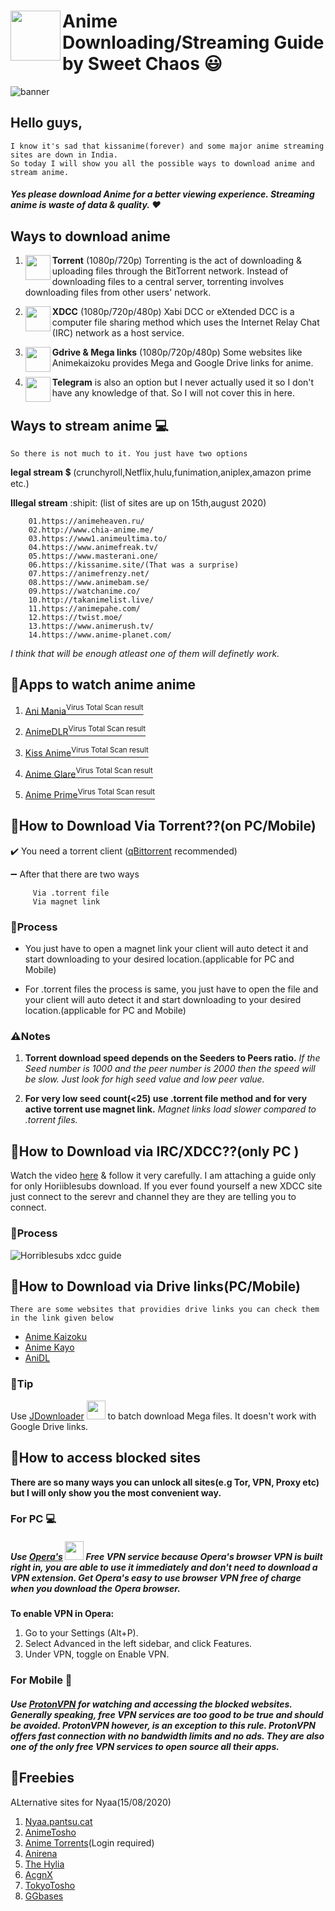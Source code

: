 # <img align="left" width="80" height="80" src="https://f4.bcbits.com/img/a1759932080_10.jpg">Anime Downloading/Streaming Guide by  Sweet Chaos :smiley:

![banner](https://images-wixmp-ed30a86b8c4ca887773594c2.wixmp.com/f/6233922d-753c-4152-9afe-3b82ce990681/d9m6ac2-f309d8c5-d4e0-4a33-b727-ab0275abb0f0.png/v1/fill/w_1023,h_536,strp/erza__lucy__juvia_render_by_stella1994x_d9m6ac2-fullview.png?token=eyJ0eXAiOiJKV1QiLCJhbGciOiJIUzI1NiJ9.eyJzdWIiOiJ1cm46YXBwOiIsImlzcyI6InVybjphcHA6Iiwib2JqIjpbW3siaGVpZ2h0IjoiPD01MzYiLCJwYXRoIjoiXC9mXC82MjMzOTIyZC03NTNjLTQxNTItOWFmZS0zYjgyY2U5OTA2ODFcL2Q5bTZhYzItZjMwOWQ4YzUtZDRlMC00YTMzLWI3MjctYWIwMjc1YWJiMGYwLnBuZyIsIndpZHRoIjoiPD0xMDIzIn1dXSwiYXVkIjpbInVybjpzZXJ2aWNlOmltYWdlLm9wZXJhdGlvbnMiXX0.vasgznvv_AC-I0ZYGrWlfKz3ccHWIuDcwYt41mrQqBs)

## Hello guys, 
    I know it's sad that kissanime(forever) and some major anime streaming sites are down in India.
    So today I will show you all the possible ways to download anime and stream anime.

#####    Yes please download Anime for a better viewing experience. Streaming anime is waste of data & quality. :heart:

## Ways to download anime

1. <img align="left" width="40" height="40" src="https://upload.wikimedia.org/wikipedia/commons/thumb/6/66/New_qBittorrent_Logo.svg/600px-New_qBittorrent_Logo.svg.png"> **Torrent** (1080p/720p) Torrenting is the act of downloading & uploading files through the BitTorrent network. Instead of downloading files to a central server, torrenting involves downloading files from other users' network.

2. <img align="left" width="40" height="40" src="https://upload.wikimedia.org/wikipedia/commons/thumb/4/4e/Hexchat_Logo.svg/64px-Hexchat_Logo.svg.png"> **XDCC** (1080p/720p/480p) Xabi DCC or eXtended DCC is a computer file sharing method which uses the Internet Relay Chat (IRC) network as a host service.

3. <img align="left" width="40" height="40" src="https://upload.wikimedia.org/wikipedia/commons/thumb/d/da/Google_Drive_logo.png/600px-Google_Drive_logo.png"> **Gdrive & Mega links** (1080p/720p/480p) Some websites like Animekaizoku provides Mega and Google Drive links for anime.

4. <img align="left" width="40" height="40" src="https://upload.wikimedia.org/wikipedia/commons/thumb/8/82/Telegram_logo.svg/512px-Telegram_logo.svg.png"> **Telegram** is also an option but I never actually used it so I don't have any knowledge of that. So I will not cover this in here.  


## Ways to stream anime :computer:

	So there is not much to it. You just have two options

__legal stream__ :heavy_dollar_sign: (crunchyroll,Netflix,hulu,funimation,aniplex,amazon prime etc.)

__Illegal stream__ :shipit: (list of sites are up on 15th,august 2020)

		01.https://animeheaven.ru/
		02.http://www.chia-anime.me/
		03.https://www1.animeultima.to/
		04.https://www.animefreak.tv/
		05.https://www.masterani.one/
		06.https://kissanime.site/(That was a surprise)
		07.https://animefrenzy.net/
		08.https://www.animebam.se/
		09.https://watchanime.co/
		10.http://takanimelist.live/
		11.https://animepahe.com/
		12.https://twist.moe/
		13.https://www.animerush.tv/
		14.https://www.anime-planet.com/

*I think that will be enough atleast one of them will definetly work.*

## :diamond_shape_with_a_dot_inside:Apps to watch anime anime

1. [Ani Mania](https://www.mobi24.net/anime.html)[<sup>Virus Total Scan result</sup>](https://www.virustotal.com/gui/file/6db4ec0e94fda5c19b3dd299f7d7f725f8c7ca630121b90eb9e94798287d009b/detection)
	
2. [AnimeDLR](https://www.mediafire.com/file/4z4c888p8r7izzo/animedlr-6-1-3.apk/file)[<sup>Virus Total Scan result</sup>](https://www.virustotal.com/gui/file/18dbbedb472c2998eb7ab38f842be7024bf248c96ade7d314a87149abbbbc4bc/detection)

3. [Kiss Anime](https://www.mediafire.com/file/zsdnnz9lnl3c6dn/Kiss_Anime.apk/file)[<sup>Virus Total Scan result</sup>](https://www.virustotal.com/gui/file/5cc33dc9c8aeeaff0fdc713b9b2fca56f3f15b8c76e44daba3bbac614779bdf3/detection)

4. [Anime Glare](https://animeglare.xyz/index.html)[<sup>Virus Total Scan result</sup>](https://www.virustotal.com/gui/file/7f909db413939f24709c2c1006b8c0cf75f44ab13c1dbbb8d69ac69a8f1e7678/detection)

5. [Anime Prime](https://www.mediafire.com/file/gqlrlzy0cg2t4c1/Anime_Prime.apk/file)[<sup>Virus Total Scan result</sup>](https://www.virustotal.com/gui/file/2fda060e38fbe42a33e1f9a1283d7fb9fc78607acbe44423061978667ea09abf/detection)


## :beginner:How to Download Via Torrent??(on PC/Mobile)

:heavy_check_mark: You need a torrent client ([qBittorrent](https://www.qbittorrent.org/download.php) recommended)

:heavy_minus_sign: After that there are two ways 

		 Via .torrent file
		 Via magnet link


### :diamond_shape_with_a_dot_inside:Process

*	You just have to open a magnet link your client will auto detect it and start downloading to your desired location.(applicable for PC and Mobile)

*	 For .torrent files the process is same, you just have to open the file and your client will auto detect it and start downloading to your desired location.(applicable for PC and Mobile)

### :warning:Notes 
1.	  **Torrent download speed depends on the Seeders to Peers ratio.** 	*If the Seed number is 1000 and the peer number is 2000 then the speed will be slow. Just look for high seed value and low peer value.*

2.	  **For very low seed count(<25) use .torrent file method and for very active torrent use magnet link.** *Magnet links load slower compared to .torrent files.*



## :beginner:How to Download via IRC/XDCC??(only PC )

Watch the video [here](https://www.youtube.com/watch?v=jvdUkZ9WJfs&t=13s) & follow it very carefully. I am attaching a guide only for only Horiiblesubs download. If you ever found yourself a new XDCC site just connect to the serevr and channel they are they are telling you to connect. 

### :diamond_shape_with_a_dot_inside:Process

![Horriblesubs xdcc guide](https://horriblesubs.info/images/hexchatguide.png)

## :beginner:How to Download via Drive links(PC/Mobile)

	There are some websites that providies drive links you can check them in the link given below

* [Anime Kaizoku](https://animekaizoku.com/)
* [Anime Kayo](https://animekayo.com/)
* [AniDL](https://anidl.org/)

### :ghost:Tip

Use [JDownloader](https://jdownloader.org/download/index) <img width="30" height="30" src="https://jdownloader.org/_media/knowledge/wiki/jdownloader.png?w=150"> to batch download Mega files. It doesn't work with Google Drive links.


## :beginner:How to access blocked sites

**There are so many ways you can unlock all sites(e.g Tor, VPN, Proxy etc) but I will only show you the most convenient way.**

### For PC :computer:	 

##### Use [Opera's](http://www.opera.com/download) <img width="30" height="30" src="https://uc3758920bfefad35d05442a624f.previews.dropboxusercontent.com/p/thumb/AA4tvEg6aJm-9OKJsgb2wfK81w5vfSbgKrIsU9whuz-o52JueKRqCrqtJCrjjAI_pTw7m0LhOU-3Le5a-e3jKiSHTJpCGCdfYQ820VnZrcRb751OEKotf4LE21JRUeYdc6doZqXW3REm5baJY-qal6F1L9TL6AM5I-Oo1IPWGeoukFQTaPwsfOMhRrGmZ3x-UlioHpT9VkE6y4IlofuFXgCIP735Y-GeabA6e1YnqfE7KsFR7b8Lx0qRPoOWGQR8ygSNIrKPNpmnDlmjXzj3GERWFtb6LWZJCXLQPbgujA80dEorgasRQDNxJUwH2I9Jaz1jTgue1cAgR-WffolFkPqZECA4WoI9_gMyC8PK7zlV8Q/p.png?size=178x178&size_mode=1">  Free VPN service because Opera's browser VPN is built right in, you are able to use it immediately and don't need to download a VPN extension. Get Opera's easy to use browser VPN free of charge when you download the Opera browser.

__To enable VPN in Opera:__

1. Go to your Settings (Alt+P).
2. Select Advanced in the left sidebar, and click Features.
3. Under VPN, toggle on Enable VPN.

### For Mobile :iphone:	 

##### Use [ProtonVPN](https://play.google.com/store/apps/details?id=ch.protonvpn.android&hl=en_IN) for watching and accessing the blocked websites. Generally speaking, free VPN services are too good to be true and should be avoided. ProtonVPN however, is an exception to this rule. ProtonVPN offers fast connection with no bandwidth limits and no ads. They are also one of the only free VPN services to open source all their apps.

## :beginner:Freebies

ALternative sites for Nyaa(15/08/2020)

1. [Nyaa.pantsu.cat](https://nyaa.net/)
2. [AnimeTosho](https://animetosho.org/)
3. [Anime Torrents](https://animetorrents.me/)(Login required)
4. [Anirena](https://www.anirena.com/index.php?t=2)
5. [The Hylia](https://anime.thehylia.com/downloads/browse/M)
6. [AcgnX](https://www.acgnx.se/)
7. [TokyoTosho](https://www.tokyotosho.info/)
8. [GGbases](https://www.ggbases.com/)

